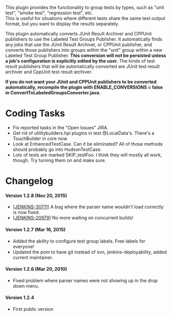 This plugin provides the functionality to group tests by types, such as
"unit test", "smoke test", "regression test", etc.  
This is useful for situations where different tests share the same test
output format, but you want to display the results separately.

This plugin automatically converts JUnit Result Archiver and CPPUnit
publishers to use the Labeled Test Groups Publisher. It automatically
finds any jobs that use the JUnit Result Archiver, or CPPUnit publisher,
and converts those publishers into groups within the "unit" group within
a new Labeled Test Group Publisher. **This conversion will not be
persisted unless a job's configuration is explicitly edited by the
user.** The kinds of test result publishers that will be automatically
converted are JUnit test result archiver and CppUnit test result
archiver.

**If you do not want your JUnit and CPPUnit publishers to be converted
automatically, recompile the plugin with ENABLE\_CONVERSIONS = false in
ConvertToLabeledGroupsConverter.java.**

# Coding Tasks

-   Fix reported tasks in the "Open Issues" JIRA.
-   Get rid of utilitybuilders.hpi plugins in test @LocalData's. There's
    a TouchBuilder in core now.
-   Look at EnhancedTestCase. Can it be eliminated? All of those methods
    should probably go into HudsonTestCase.
-   Lots of tests are marked SKIP\_testFoo. I think they will mostly all
    work, though. Try turning them on and make sure.

# Changelog

#### Version 1.2.8 (Nov 20, 2015)

-   \[[JENKINS-30711](https://issues.jenkins-ci.org/browse/JENKINS-30711)\]
    A bug where the parser name wouldn't load correctly is now fixed.
-   \[[JENKINS-20979](https://issues.jenkins-ci.org/browse/JENKINS-20979)\]
    No more waiting on concurrent builds!

#### Version 1.2.7 (Mar 16, 2015)

-   Added the ability to configure test group labels. Free labels for
    everyone!
-   Updated the pom to have git instead of svn, jenkins-deployability,
    added current maintainer.

#### Version 1.2.6 (Mar 20, 2010)

-   Fixed problem where parser names were not showing up in the drop
    down menu.

#### Version 1.2.4

-   First public version

